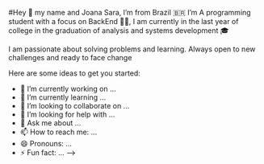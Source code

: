 #Hey 👋
my name and Joana Sara, l’m from Brazil 🇧🇷 I’m A programming student with a focus on BackEnd 👩‍💻, I am currently in the last year of college in the graduation of analysis and systems development 🎓

I am passionate about solving problems and learning. Always open to new challenges and ready to face change



Here are some ideas to get you started:

- 🔭 I’m currently working on ...
- 🌱 I’m currently learning ...
- 👯 I’m looking to collaborate on ...
- 🤔 I’m looking for help with ...
- 💬 Ask me about ...
- 📫 How to reach me: ...
- 😄 Pronouns: ...
- ⚡ Fun fact: ...
-->
